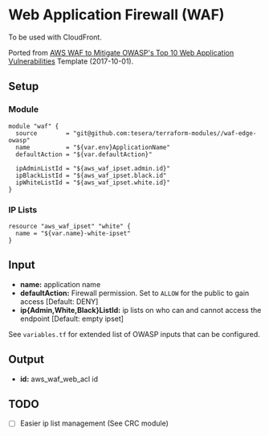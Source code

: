 # Web Application Firewall (WAF)
To be used with CloudFront.

Ported from [AWS WAF to Mitigate OWASP's Top 10 Web Application Vulnerabilities](https://aws.amazon.com/about-aws/whats-new/2017/07/use-aws-waf-to-mitigate-owasps-top-10-web-application-vulnerabilities/) Template (2017-10-01).


## Setup

### Module
```hcl-terraform
module "waf" {
  source        = "git@github.com:tesera/terraform-modules//waf-edge-owasp"
  name          = "${var.env}ApplicationName"
  defaultAction = "${var.defaultAction}"

  ipAdminListId = "${aws_waf_ipset.admin.id}"
  ipBlackListId = "${aws_waf_ipset.black.id"
  ipWhiteListId = "${aws_waf_ipset.white.id}"
}
```

### IP Lists
```hcl-terraform
resource "aws_waf_ipset" "white" {
  name = "${var.name}-white-ipset"
}
```

## Input
- **name:** application name
- **defaultAction:** Firewall permission. Set to `ALLOW` for the public to gain access [Default: DENY]
- **ip{Admin,White,Black}ListId:** ip lists on who can and cannot access the endpoint [Default: empty ipset]

See `variables.tf` for extended list of OWASP inputs that can be configured.

## Output
- **id:** aws_waf_web_acl id

## TODO
- [ ] Easier ip list management (See CRC module)
